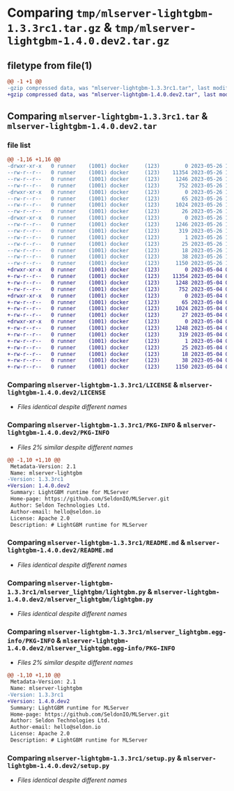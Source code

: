 # Comparing `tmp/mlserver-lightgbm-1.3.3rc1.tar.gz` & `tmp/mlserver-lightgbm-1.4.0.dev2.tar.gz`

## filetype from file(1)

```diff
@@ -1 +1 @@
-gzip compressed data, was "mlserver-lightgbm-1.3.3rc1.tar", last modified: Fri May 26 10:35:05 2023, max compression
+gzip compressed data, was "mlserver-lightgbm-1.4.0.dev2.tar", last modified: Thu May  4 09:30:40 2023, max compression
```

## Comparing `mlserver-lightgbm-1.3.3rc1.tar` & `mlserver-lightgbm-1.4.0.dev2.tar`

### file list

```diff
@@ -1,16 +1,16 @@
-drwxr-xr-x   0 runner    (1001) docker     (123)        0 2023-05-26 10:35:05.298740 mlserver-lightgbm-1.3.3rc1/
--rw-r--r--   0 runner    (1001) docker     (123)    11354 2023-05-26 10:34:17.000000 mlserver-lightgbm-1.3.3rc1/LICENSE
--rw-r--r--   0 runner    (1001) docker     (123)     1246 2023-05-26 10:35:05.298740 mlserver-lightgbm-1.3.3rc1/PKG-INFO
--rw-r--r--   0 runner    (1001) docker     (123)      752 2023-05-26 10:34:17.000000 mlserver-lightgbm-1.3.3rc1/README.md
-drwxr-xr-x   0 runner    (1001) docker     (123)        0 2023-05-26 10:35:05.294740 mlserver-lightgbm-1.3.3rc1/mlserver_lightgbm/
--rw-r--r--   0 runner    (1001) docker     (123)       65 2023-05-26 10:34:17.000000 mlserver-lightgbm-1.3.3rc1/mlserver_lightgbm/__init__.py
--rw-r--r--   0 runner    (1001) docker     (123)     1024 2023-05-26 10:34:17.000000 mlserver-lightgbm-1.3.3rc1/mlserver_lightgbm/lightgbm.py
--rw-r--r--   0 runner    (1001) docker     (123)       26 2023-05-26 10:34:17.000000 mlserver-lightgbm-1.3.3rc1/mlserver_lightgbm/version.py
-drwxr-xr-x   0 runner    (1001) docker     (123)        0 2023-05-26 10:35:05.298740 mlserver-lightgbm-1.3.3rc1/mlserver_lightgbm.egg-info/
--rw-r--r--   0 runner    (1001) docker     (123)     1246 2023-05-26 10:35:04.000000 mlserver-lightgbm-1.3.3rc1/mlserver_lightgbm.egg-info/PKG-INFO
--rw-r--r--   0 runner    (1001) docker     (123)      319 2023-05-26 10:35:05.000000 mlserver-lightgbm-1.3.3rc1/mlserver_lightgbm.egg-info/SOURCES.txt
--rw-r--r--   0 runner    (1001) docker     (123)        1 2023-05-26 10:35:04.000000 mlserver-lightgbm-1.3.3rc1/mlserver_lightgbm.egg-info/dependency_links.txt
--rw-r--r--   0 runner    (1001) docker     (123)       25 2023-05-26 10:35:04.000000 mlserver-lightgbm-1.3.3rc1/mlserver_lightgbm.egg-info/requires.txt
--rw-r--r--   0 runner    (1001) docker     (123)       18 2023-05-26 10:35:04.000000 mlserver-lightgbm-1.3.3rc1/mlserver_lightgbm.egg-info/top_level.txt
--rw-r--r--   0 runner    (1001) docker     (123)       38 2023-05-26 10:35:05.298740 mlserver-lightgbm-1.3.3rc1/setup.cfg
--rw-r--r--   0 runner    (1001) docker     (123)     1150 2023-05-26 10:34:17.000000 mlserver-lightgbm-1.3.3rc1/setup.py
+drwxr-xr-x   0 runner    (1001) docker     (123)        0 2023-05-04 09:30:40.245904 mlserver-lightgbm-1.4.0.dev2/
+-rw-r--r--   0 runner    (1001) docker     (123)    11354 2023-05-04 09:30:00.000000 mlserver-lightgbm-1.4.0.dev2/LICENSE
+-rw-r--r--   0 runner    (1001) docker     (123)     1248 2023-05-04 09:30:40.245904 mlserver-lightgbm-1.4.0.dev2/PKG-INFO
+-rw-r--r--   0 runner    (1001) docker     (123)      752 2023-05-04 09:30:00.000000 mlserver-lightgbm-1.4.0.dev2/README.md
+drwxr-xr-x   0 runner    (1001) docker     (123)        0 2023-05-04 09:30:40.241904 mlserver-lightgbm-1.4.0.dev2/mlserver_lightgbm/
+-rw-r--r--   0 runner    (1001) docker     (123)       65 2023-05-04 09:30:00.000000 mlserver-lightgbm-1.4.0.dev2/mlserver_lightgbm/__init__.py
+-rw-r--r--   0 runner    (1001) docker     (123)     1024 2023-05-04 09:30:00.000000 mlserver-lightgbm-1.4.0.dev2/mlserver_lightgbm/lightgbm.py
+-rw-r--r--   0 runner    (1001) docker     (123)       27 2023-05-04 09:30:00.000000 mlserver-lightgbm-1.4.0.dev2/mlserver_lightgbm/version.py
+drwxr-xr-x   0 runner    (1001) docker     (123)        0 2023-05-04 09:30:40.245904 mlserver-lightgbm-1.4.0.dev2/mlserver_lightgbm.egg-info/
+-rw-r--r--   0 runner    (1001) docker     (123)     1248 2023-05-04 09:30:40.000000 mlserver-lightgbm-1.4.0.dev2/mlserver_lightgbm.egg-info/PKG-INFO
+-rw-r--r--   0 runner    (1001) docker     (123)      319 2023-05-04 09:30:40.000000 mlserver-lightgbm-1.4.0.dev2/mlserver_lightgbm.egg-info/SOURCES.txt
+-rw-r--r--   0 runner    (1001) docker     (123)        1 2023-05-04 09:30:40.000000 mlserver-lightgbm-1.4.0.dev2/mlserver_lightgbm.egg-info/dependency_links.txt
+-rw-r--r--   0 runner    (1001) docker     (123)       25 2023-05-04 09:30:40.000000 mlserver-lightgbm-1.4.0.dev2/mlserver_lightgbm.egg-info/requires.txt
+-rw-r--r--   0 runner    (1001) docker     (123)       18 2023-05-04 09:30:40.000000 mlserver-lightgbm-1.4.0.dev2/mlserver_lightgbm.egg-info/top_level.txt
+-rw-r--r--   0 runner    (1001) docker     (123)       38 2023-05-04 09:30:40.245904 mlserver-lightgbm-1.4.0.dev2/setup.cfg
+-rw-r--r--   0 runner    (1001) docker     (123)     1150 2023-05-04 09:30:00.000000 mlserver-lightgbm-1.4.0.dev2/setup.py
```

### Comparing `mlserver-lightgbm-1.3.3rc1/LICENSE` & `mlserver-lightgbm-1.4.0.dev2/LICENSE`

 * *Files identical despite different names*

### Comparing `mlserver-lightgbm-1.3.3rc1/PKG-INFO` & `mlserver-lightgbm-1.4.0.dev2/PKG-INFO`

 * *Files 2% similar despite different names*

```diff
@@ -1,10 +1,10 @@
 Metadata-Version: 2.1
 Name: mlserver-lightgbm
-Version: 1.3.3rc1
+Version: 1.4.0.dev2
 Summary: LightGBM runtime for MLServer
 Home-page: https://github.com/SeldonIO/MLServer.git
 Author: Seldon Technologies Ltd.
 Author-email: hello@seldon.io
 License: Apache 2.0
 Description: # LightGBM runtime for MLServer
```

### Comparing `mlserver-lightgbm-1.3.3rc1/README.md` & `mlserver-lightgbm-1.4.0.dev2/README.md`

 * *Files identical despite different names*

### Comparing `mlserver-lightgbm-1.3.3rc1/mlserver_lightgbm/lightgbm.py` & `mlserver-lightgbm-1.4.0.dev2/mlserver_lightgbm/lightgbm.py`

 * *Files identical despite different names*

### Comparing `mlserver-lightgbm-1.3.3rc1/mlserver_lightgbm.egg-info/PKG-INFO` & `mlserver-lightgbm-1.4.0.dev2/mlserver_lightgbm.egg-info/PKG-INFO`

 * *Files 2% similar despite different names*

```diff
@@ -1,10 +1,10 @@
 Metadata-Version: 2.1
 Name: mlserver-lightgbm
-Version: 1.3.3rc1
+Version: 1.4.0.dev2
 Summary: LightGBM runtime for MLServer
 Home-page: https://github.com/SeldonIO/MLServer.git
 Author: Seldon Technologies Ltd.
 Author-email: hello@seldon.io
 License: Apache 2.0
 Description: # LightGBM runtime for MLServer
```

### Comparing `mlserver-lightgbm-1.3.3rc1/setup.py` & `mlserver-lightgbm-1.4.0.dev2/setup.py`

 * *Files identical despite different names*

